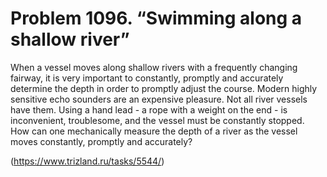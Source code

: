 # Problem 1096. “Swimming along a shallow river”

When a vessel moves along shallow rivers with a frequently changing fairway, it is very important to constantly, promptly and accurately determine the depth in order to promptly adjust the course. Modern highly sensitive echo sounders are an expensive pleasure. Not all river vessels have them. Using a hand lead - a rope with a weight on the end - is inconvenient, troublesome, and the vessel must be constantly stopped. How can one mechanically measure the depth of a river as the vessel moves constantly, promptly and accurately?

(https://www.trizland.ru/tasks/5544/)